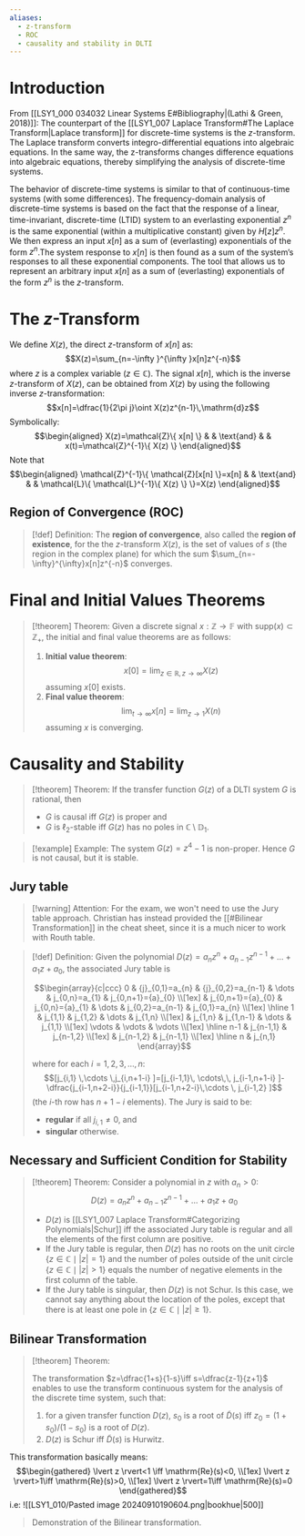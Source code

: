 ```yaml
---
aliases:
  - z-transform
  - ROC
  - causality and stability in DLTI
---
```

# Introduction
From [[LSY1_000 034032 Linear Systems E#Bibliography|(Lathi & Green, 2018)]]:
The counterpart of the [[LSY1_007 Laplace Transform#The Laplace Transform|Laplace transform]] for discrete-time systems is the $z$-transform. The Laplace transform converts integro-differential equations into algebraic equations. In the same way, the z-transforms changes difference equations into algebraic equations, thereby simplifying the analysis of discrete-time systems.

The behavior of discrete-time systems is similar to that of continuous-time systems (with some differences). The frequency-domain analysis of discrete-time systems is based on the fact that the response of a linear, time-invariant, discrete-time (LTID) system to an everlasting exponential $z^{n}$ is the same exponential (within a multiplicative constant) given by $H[z]z^{n}$. We then express an input $x[n]$ as a sum of (everlasting) exponentials of the form $z^{n}$.The system response to $x[n]$ is then found as a sum of the system’s responses to all these exponential components. The tool that allows us to represent an arbitrary input $x[n]$ as a sum of (everlasting) exponentials of the form $z^{n}$ is the $z$-transform.

# The $z$-Transform

We define $X(z)$, the direct $z$-transform of $x[n]$ as:
$$X(z)=\sum_{n=-\infty }^{\infty }x[n]z^{-n}$$
where $z$ is a complex variable ($z\in \mathbb{C}$). The signal $x[n]$, which is the inverse $z$-transform of $X(z)$, can be obtained from $X(z)$ by using the following inverse $z$-transformation:
$$x[n]=\dfrac{1}{2\pi j}\oint X(z)z^{n-1}\,\mathrm{d}z$$
Symbolically:
$$\begin{aligned}
X(z)=\mathcal{Z}\{ x[n] \} &  & \text{and} &  & x(t)=\mathcal{Z}^{-1}\{ X(z) \}
\end{aligned}$$
Note that
$$\begin{aligned}
\mathcal{Z}^{-1}\{ \mathcal{Z}[x[n] \}=x[n] &  & \text{and} &  & \mathcal{L}\{ \mathcal{L}^{-1}\{ X(z) \} \}=X(z)
\end{aligned}$$

## Region of Convergence (ROC)
>[!def] Definition: 
 >The **region of convergence**, also called the **region of existence**, for the the $z$-transform $X(z)$, is the set of values of $s$ (the region in the complex plane) for which the sum $\sum_{n=-\infty}^{\infty}x[n]z^{-n}$ converges.
 
# Final and Initial Values Theorems

>[!theorem] Theorem: 
> Given a discrete signal $x:\mathbb{Z}\to \mathbb{F}$ with $\mathrm{supp}(x) \subset \mathbb{Z}_{+}$, the initial and final value theorems are as follows:
> 1. **Initial value theorem**:
> 	$$x[0]=\lim_{ z\in \mathbb{R},\, z \to \infty}X(z)$$
> 	assuming $x[0]$ exists.
> 2. **Final value theorem**:
> 	$$\lim_{ t \to \infty}x[n]=\lim_{ z \to 1}X(n)$$
> 	assuming $x$ is converging.

# Causality and Stability
>[!theorem] Theorem: 
 >If the transfer function $G(z)$ of a DLTI system $G$ is rational, then
 >- $G$ is causal iff $G(z)$ is proper and
 >- $G$ is $\ell_{2}$-stable iff $G(z)$ has no poles in $\mathbb{C}\setminus \mathbb{D}_{1}$.
 
>[!example] Example:
>The system $G(z)=z^{4}-1$ is non-proper. Hence $G$ is not causal, but it is stable.

## Jury table


>[!warning] Attention: 
 >For the exam, we won't need to use the Jury table approach. Christian has instead provided the [[#Bilinear Transformation]] in the cheat sheet, since it is a much nicer to work with Routh table.

>[!def] Definition: 
> Given the polynomial $D(z)=a_{n}z^{n}+a_{n-1}z^{n-1}+\dots+{a}_{1}z+{a}_{0}$, the associated Jury table is
> 
> $$\begin{array}{c|ccc}
>  0 & {j}_{0,1}=a_{n} & {j}_{0,2}=a_{n-1} & \dots  & j_{0,n}=a_{1} & j_{0,n+1}={a}_{0} \\[1ex]
>  & j_{0,n+1}={a}_{0} & j_{0,n}={a}_{1} & \dots  & j_{0,2}=a_{n-1} & j_{0,1}=a_{n}  \\[1ex]
> \hline 1  & j_{1,1} & j_{1,2} & \dots  & j_{1,n} \\[1ex]
>  & j_{1,n} & j_{1,n-1} & \dots  & j_{1,1} \\[1ex]
>  \vdots  & \vdots  & \vdots  \\[1ex]
> \hline n-1 & j_{n-1,1} & j_{n-1,2} \\[1ex]
>  & j_{n-1,2} & j_{n-1,1} \\[1ex]
> \hline n & j_{n,1}
>  \end{array}$$
>  
>  where for each $i=1,2,3,\dots,n$:
>  $$[j_{i,1} \,\cdots \,j_{i,n+1-i} ]=[j_{i-1,1}\, \cdots\,\, j_{i-1,n+1-i} ]-\dfrac{j_{i-1,n+2-i}}{j_{i-1,1}}[j_{i-1,n+2-i}\,\cdots \, j_{i-1,2} ]$$
>  (the $i$-th row has $n+1-i$ elements). The Jury is said to be:
>  - **regular** if all $j_{i,1}\neq 0$, and
>  - **singular** otherwise.
> 

## Necessary and Sufficient Condition for Stability

>[!theorem] Theorem: 
> Consider a polynomial in $z$ with $a_{n}>0$:
> $$D(z)=a_{n}z^{n}+a_{n-1}z^{n-1}+\dots +{a}_{1}z+{a}_{0}$$
> - $D(z)$ is [[LSY1_007 Laplace Transform#Categorizing Polynomials|Schur]] iff the associated Jury table is regular and all the elements of the first column are positive.
> - If the Jury table is regular, then $D(z)$ has no roots on the unit circle $\{ z\in \mathbb{C}\mid \lvert z \rvert=1 \}$ and the number of poles outside of the unit circle $\{ z\in \mathbb{C} \mid \lvert z \rvert>1 \}$ equals the number of negative elements in the first column of the table.
> - If the Jury table is singular, then $D(z)$ is not Schur. Is this case, we cannot say anything about the location of the poles, except that there is at least one pole in $\{ z\in \mathbb{C}\mid \lvert z \rvert\geq 1 \}$.

## Bilinear Transformation


>[!theorem] Theorem: 
 >
> The transformation $z=\dfrac{1+s}{1-s}\iff s=\dfrac{z-1}{z+1}$ enables to use the transform continuous system for the analysis of the discrete time system, such that:
> 1. for a given transfer function $D(z)$, ${s}_{0}$ is a root of $\tilde{D}(s)$ iff ${z}_{0}=(1+{s}_{0})/(1-{s}_{0})$ is a root of $D(z)$.
> 2. $D(z)$ is Schur iff $\tilde{D}(s)$ is Hurwitz.

This transformation basically means:
$$\begin{gathered}
\lvert z \rvert<1 \iff \mathrm{Re}(s)<0, \\[1ex]
\lvert z \rvert>1\iff \mathrm{Re}(s)>0, \\[1ex]
\lvert z \rvert=1\iff \mathrm{Re}(s)=0
\end{gathered}$$
i.e:
![[LSY1_010/Pasted image 20240910190604.png|bookhue|500]]
>Demonstration of the Bilinear transformation.